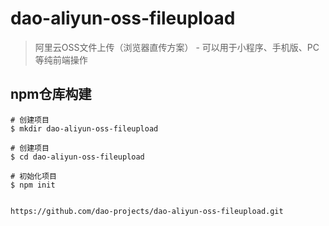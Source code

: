 # dao-aliyun-oss-fileupload

> 阿里云OSS文件上传（浏览器直传方案） - 可以用于小程序、手机版、PC等纯前端操作


## npm仓库构建

```
# 创建项目
$ mkdir dao-aliyun-oss-fileupload

# 创建项目
$ cd dao-aliyun-oss-fileupload

# 初始化项目
$ npm init


https://github.com/dao-projects/dao-aliyun-oss-fileupload.git
```